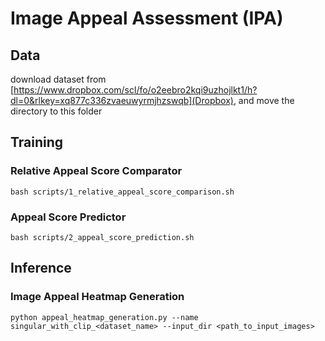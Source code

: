 # Image Appeal Assessment (IPA)

## Data
download dataset from [https://www.dropbox.com/scl/fo/o2eebro2kqi9uzhojlkt1/h?dl=0&rlkey=xq877c336zvaeuwyrmjhzswqb](Dropbox), and move the directory to this folder


## Training

### Relative Appeal Score Comparator

```
bash scripts/1_relative_appeal_score_comparison.sh
```

### Appeal Score Predictor

```
bash scripts/2_appeal_score_prediction.sh
```

## Inference

### Image Appeal Heatmap Generation

```
python appeal_heatmap_generation.py --name singular_with_clip_<dataset_name> --input_dir <path_to_input_images> 
```
